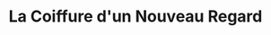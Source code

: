 ---
title: "La Coiffure d'un Nouveau Regard"
url: /malbuisson/la-coiffure-dun-nouveau-regard/
shop: coiffeur
---
